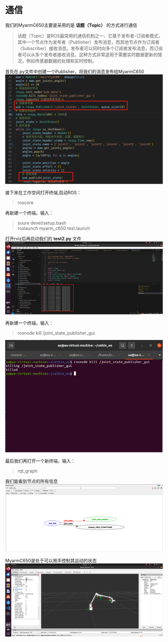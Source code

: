 # 通信
  我们的MyarmC650主要是采用的是 **话题（Topic）** 的方式进行通信  
   
   > 话题（Topic）是ROS最常用的通信机制之一、它基于发布者-订阅者模式，其中一个节点作为发布者（Publisher）发布消息，而其他节点作为订阅者（Subscriber）接收消息。发布者可以同时向多个订阅者发布消息，而订阅者可以从多个发布者接收消息。这种方式非常适用于需要实时数据更新的情况，例如传感器数据的处理和实时控制。  

首先在.py文件中创建一个Publisher，将我们的消息发布给MyarmC650   
<img src="../../../resources/4-FunctionsAndApplications/6-SDKDevelopment/5.2 -DevelopmentAndUseBasedOnROS1/1_download/publisher.jpg" alt="7.1.1-1" style="zoom:100%;" />   

接下来在工作空间打开终端,启动ROS：  
> roscore

再新建一个终端，输入：  
> soure devel/setup.bash  
> roslaunch myarm_c650 test.launch

打开rviz后再启动我们的 **test2.py** 文件  
<img src="../../../resources/4-FunctionsAndApplications/6-SDKDevelopment/5.2 -DevelopmentAndUseBasedOnROS1/1_download/runpython2.jpg" alt="7.1.1-1" style="zoom:100%;" />   

再新建一个终端，输入：
> rosnode kill /joint_state_publisher_gui    
<img src="../../../resources/4-FunctionsAndApplications/6-SDKDevelopment/5.2 -DevelopmentAndUseBasedOnROS1/1_download/kill1.jpg" alt="7.1.1-1" style="zoom:100%;" />   

最后我们再打开一个新终端，输入：
> rqt_graph 

我们能看到节点的所有信息  
<img src="../../../resources/4-FunctionsAndApplications/6-SDKDevelopment/5.2 -DevelopmentAndUseBasedOnROS1/1_download/publisher1.jpg" alt="7.1.1-1" style="zoom:100%;" /> 

MyarmC650是处于可以用手控制其运动的状态  
<img src="../../../resources/4-FunctionsAndApplications/6-SDKDevelopment/5.2 -DevelopmentAndUseBasedOnROS1/1_download/launch6.jpg" alt="7.1.1-1" style="zoom:100%;" /> 